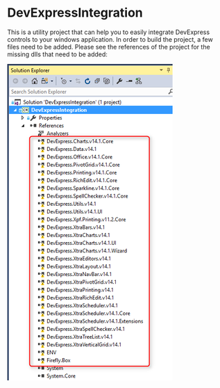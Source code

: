 # DevExpressIntegration
This is a utility project that can help you to easily integrate DevExpress controls to your windows application.
In order to build the project, a few files need to be added. Please see the references of the project for the missing dlls that need to be added:

![Solution Explorer](2017-08-08_15h50_09.png)

